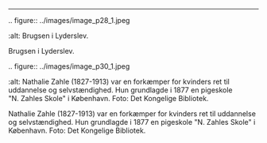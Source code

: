 

---

<!-- Figures extracted from nearby pages -->

.. figure:: ../images/image_p28_1.jpeg

   :alt: Brugsen i Lyderslev.

   Brugsen i Lyderslev.


.. figure:: ../images/image_p30_1.jpeg

   :alt: Nathalie Zahle (1827-1913) var en forkæmper for kvinders ret til  uddannelse og selvstændighed. Hun grundlagde	i	1877	en	pigeskole	"N. Zahles	Skole"	i	København.	 Foto: Det Kongelige Bibliotek.

   Nathalie Zahle (1827-1913) var en forkæmper for kvinders ret til  uddannelse og selvstændighed. Hun grundlagde	i	1877	en	pigeskole	"N. Zahles	Skole"	i	København.	 Foto: Det Kongelige Bibliotek.
